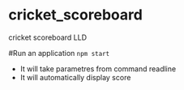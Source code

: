 # cricket_scoreboard
cricket scoreboard LLD

#Run an application
`npm start`

 - It will take parametres from command readline
 - It will automatically display score
